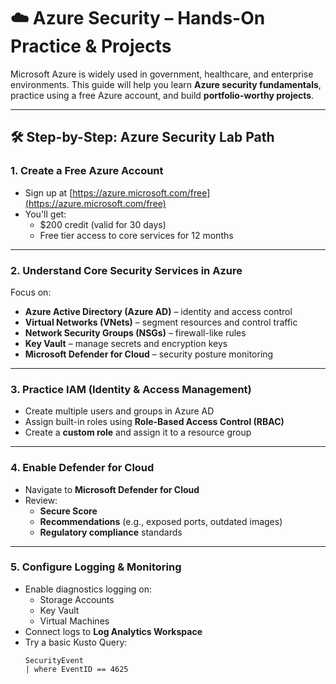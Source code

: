 # ☁️ Azure Security – Hands-On Practice & Projects

Microsoft Azure is widely used in government, healthcare, and enterprise environments. This guide will help you learn **Azure security fundamentals**, practice using a free Azure account, and build **portfolio-worthy projects**.

---

## 🛠️ Step-by-Step: Azure Security Lab Path

### 1. Create a Free Azure Account
- Sign up at [https://azure.microsoft.com/free](https://azure.microsoft.com/free)
- You'll get:
  - $200 credit (valid for 30 days)
  - Free tier access to core services for 12 months

---

### 2. Understand Core Security Services in Azure
Focus on:
- **Azure Active Directory (Azure AD)** – identity and access control
- **Virtual Networks (VNets)** – segment resources and control traffic
- **Network Security Groups (NSGs)** – firewall-like rules
- **Key Vault** – manage secrets and encryption keys
- **Microsoft Defender for Cloud** – security posture monitoring

---

### 3. Practice IAM (Identity & Access Management)
- Create multiple users and groups in Azure AD
- Assign built-in roles using **Role-Based Access Control (RBAC)**
- Create a **custom role** and assign it to a resource group

---

### 4. Enable Defender for Cloud
- Navigate to **Microsoft Defender for Cloud**
- Review:
  - **Secure Score**
  - **Recommendations** (e.g., exposed ports, outdated images)
  - **Regulatory compliance** standards

---

### 5. Configure Logging & Monitoring
- Enable diagnostics logging on:
  - Storage Accounts
  - Key Vault
  - Virtual Machines
- Connect logs to **Log Analytics Workspace**
- Try a basic Kusto Query:
  ```kusto
  SecurityEvent
  | where EventID == 4625
